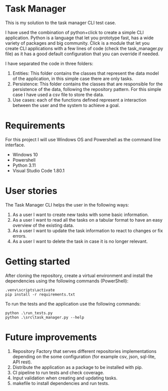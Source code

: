 # Task Manager

This is my solution to the task manager CLI test case.

I have used the combination of python+click to create a simple CLI application. Python is a language that let you prototype fast, has a wide variety of packages and big community. Click is a module that let you create CLI applications with a few lines of code (check the task_manager.py file) as it has a good default configuration that you can override if needed.

I have separated the code in three folders:

1. Entities: This folder contains the classes that represent the data model of the application, in this simple case there are only tasks.
2. Persistence: This folder contains the classes that are responsible for the persistence of the data, following the repository pattern. For this simple case I have used a csv file to store the data.
3. Use cases: each of the functions defined represent a interaction between the user and the system to achieve a goal.

# Requirements

For this project I will use Windows OS and Powershell as the command line interface.

- Windows 10
- Powershell
- Python 3.11
- Visual Studio Code 1.80.1

# User stories

The Task Manager CLI helps the user in the following ways:

1. As a user I want to create new tasks with some basic information.
2. As a user I want to read all the tasks on a tabular format to have an easy overview of the existing data.
3. As a user I want to update the task information to react to changes or fix errors.
4. As a user I want to delete the task in case it is no longer relevant.

# Getting started

After cloning the repository, create a virtual environment and install the dependencies using the following commands (PowerShell):

```
.venv\scripts\activate
pip install -r requirements.txt
```

To run the tests and the application use the following commands:

```
python .\run_tests.py
python .\src\task_manager.py --help
```

# Future improvements

1. Repository Factory that serves different repositories implementations depending on the some configuration (for example csv, json, sql-lite, API rest).
2. Distribute the application as a package to be installed with pip.
3. CI pipeline to run tests and check coverage.
4. Input validation when creating and updating tasks.
5. makefile to install dependencies and run tests.
